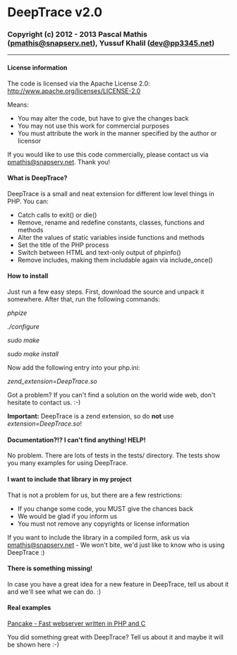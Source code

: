 # DeepTrace v2.0
### Copyright (c) 2012 - 2013 Pascal Mathis (pmathis@snapserv.net), Yussuf Khalil (dev@pp3345.net)
* * *
#### License information
The code is licensed via the Apache License 2.0: http://www.apache.org/licenses/LICENSE-2.0

Means:

* You may alter the code, but have to give the changes back
* You may not use this work for commercial purposes
* You must attribute the work in the manner specified by the author or licensor

If you would like to use this code commercially, please contact us via pmathis@snapserv.net. Thank you!

#### What is DeepTrace?
DeepTrace is a small and neat extension for different low level things in PHP. You can:

* Catch calls to exit() or die()
* Remove, rename and redefine constants, classes, functions and methods
* Alter the values of static variables inside functions and methods
* Set the title of the PHP process
* Switch between HTML and text-only output of phpinfo()
* Remove includes, making them includable again via include_once()

#### How to install
Just run a few easy steps. First, download the source and unpack it somewhere. After that, run the following commands:

*phpize*

*./configure*

*sudo make*

*sudo make install*

Now add the following entry into your php.ini:

*zend_extension=DeepTrace.so*

Got a problem? If you can't find a solution on the world wide web, don't hesitate to contact us. :-)

**Important:**
DeepTrace is a zend extension, so do **not** use *extension=DeepTrace.so*!

#### Documentation?!? I can't find anything! HELP!
No problem. There are lots of tests in the tests/ directory. The tests show you many examples for using DeepTrace.

#### I want to include that library in my project
That is not a problem for us, but there are a few restrictions:

* If you change some code, you MUST give the chances back
* We would be glad if you inform us
* You must not remove any copyrights or license information

If you want to include the library in a compiled form, ask us via pmathis@snapserv.net - We won't bite, we'd just like to know who is using DeepTrace :)

#### There is something missing!
In case you have a great idea for a new feature in DeepTrace, tell us about it and we'll see what we can do. :)

#### Real examples
[Pancake - Fast webserver written in PHP and C](https://github.com/pp3345/Pancake "2012 - 2013 Yussuf Khalil")

You did something great with DeepTrace? Tell us about it and maybe it will be shown here :-)
